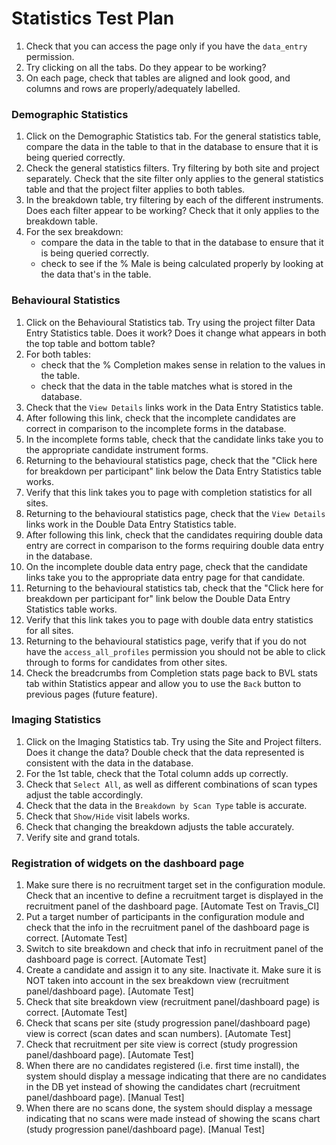 # Statistics Test Plan

1. Check that you can access the page only if you have the `data_entry` permission.
2. Try clicking on all the tabs. Do they appear to be working?
3. On each page, check that tables are aligned and look good, and columns and rows are properly/adequately labelled.

### Demographic Statistics
1. Click on the Demographic Statistics tab. For the general statistics table, compare the data in the table to that in the database to ensure that it is being queried correctly.
2. Check the general statistics filters. Try filtering by both site and project separately. Check that the site filter only applies to the general statistics table and that the project filter applies to both tables.
3. In the breakdown table, try filtering by each of the different instruments. Does each filter appear to be working? Check that it only applies to the breakdown table.
4. For the sex breakdown:
   - compare the data in the table to that in the database to ensure that it is being queried correctly.
   - check to see if the % Male is being calculated properly by looking at the data that's in the table.

### Behavioural Statistics
1. Click on the Behavioural Statistics tab. Try using the project filter Data Entry Statistics table. Does it work? Does it change what appears in both the top table and bottom table?
2. For both tables:
   - check that the % Completion makes sense in relation to the values in the table.
   - check that the data in the table matches what is stored in the database.
3. Check that the `View Details` links work in the Data Entry Statistics table.
4. After following this link, check that the incomplete candidates are correct in comparison to the incomplete forms in the database.
5. In the incomplete forms table, check that the candidate links take you to the appropriate candidate instrument forms.
6. Returning to the behavioural statistics page, check that the "Click here for breakdown per participant" link below the Data Entry Statistics table works.
7. Verify that this link takes you to page with completion statistics for all sites.
8. Returning to the behavioural statistics page, check that the `View Details` links work in the Double Data Entry Statistics table.
9. After following this link, check that the candidates requiring double data entry are correct in comparison to the forms requiring double data entry in the database.
10. On the incomplete double data entry page, check that the candidate links take you to the appropriate data entry page for that candidate.
11. Returning to the behavioural statistics tab, check that the "Click here for breakdown per participant for" link below the Double Data Entry Statistics table works.
12. Verify that this link takes you to page with double data entry statistics for all sites.
13. Returning to the behavioural statistics page, verify that if you do not have the `access_all_profiles` permission you should not be able to click through to forms for candidates from other sites.
14. Check the breadcrumbs from Completion stats page back to BVL stats tab within Statistics appear and allow you to use the `Back` button to previous pages (future feature).

### Imaging Statistics
1. Click on the Imaging Statistics tab. Try using the Site and Project filters. Does it change the data? Double check that the data represented is consistent with the data in the database.
2. For the 1st table, check that the Total column adds up correctly.
3. Check that `Select All`, as well as different combinations of scan types adjust the table accordingly.
4. Check that the data in the `Breakdown by Scan Type` table is accurate.
5. Check that `Show/Hide` visit labels works.
6. Check that changing the breakdown adjusts the table accurately.
7. Verify site and grand totals.

### Registration of widgets on the dashboard page
1. Make sure there is no recruitment target set in the configuration module. Check that an incentive to define a
   recruitment target is displayed in the recruitment panel of the dashboard page.
   [Automate Test on Travis_CI]
2. Put a target number of participants in the configuration module and check that the info in the recruitment panel
   of the dashboard page is correct.
   [Automate Test]
3. Switch to site breakdown and check that info in recruitment panel of the dashboard page is correct.
   [Automate Test]
4. Create a candidate and assign it to any site. Inactivate it. Make sure it is NOT taken into account in the sex
   breakdown view (recruitment panel/dashboard page).
   [Automate Test]
5. Check that site breakdown view (recruitment panel/dashboard page) is correct.
   [Automate Test]
6. Check that scans per site (study progression panel/dashboard page) view is correct (scan dates and scan numbers).
   [Automate Test]
7. Check that recruitment per site view is correct (study progression panel/dashboard page).
   [Automate Test]
8. When there are no candidates registered (i.e. first time install), the system should display a message indicating
   that there are no candidates in the DB yet instead of showing the candidates chart (recruitment panel/dashboard page).
   [Manual Test]
9. When there are no scans done, the system should display a message indicating that no scans were made instead of
   showing the scans chart (study progression panel/dashboard page).
   [Manual Test]
